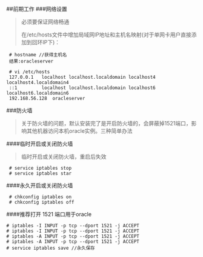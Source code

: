 ##前期工作
###网络设置
>必须要保证网络畅通
>
>在/etc/hosts文件中增加局域网IP地址和主机名映射(对于单网卡用户直接添加到回环IP下)：

~~~
 # hostname //获得主机名
 结果:oracleserver
~~~

~~~
 # vi /etc/hosts
 127.0.0.1   localhost localhost.localdomain localhost4 localhost4.localdomain4
 ::1         localhost localhost.localdomain localhost6  localhost6.localdomain6
 192.168.56.128  oracleserver
~~~

###防火墙
>关于防火墙的问题，默认安装完了是开启防火墙的，会屏蔽掉1521端口，影响其他机器访问本机oracle实例。三种简单办法

####临时开启或关闭防火墙
>临时开启或关闭防火墙，重启后失效
~~~
 # service iptables stop
 # service iptables star
~~~

####永久开启或关闭防火墙

~~~
 # chkconfig iptables on
 # chkconfig iptables off

~~~
####推荐打开 1521 端口用于oracle

~~~
# iptables -I INPUT -p tcp --dport 1521 -j ACCEPT
# iptables -I INPUT -p tcp --dport 1521 -j ACCEPT
# iptables -A INPUT -p tcp --dport 1521 -j ACCEPT
# iptables -A INPUT -p tcp --dport 1521 -j ACCEPT
# service iptables save //永久保存
~~~